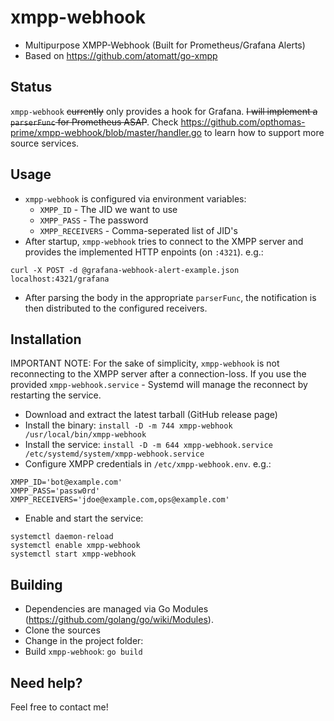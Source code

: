 # xmpp-webhook
- Multipurpose XMPP-Webhook (Built for Prometheus/Grafana Alerts)
- Based on https://github.com/atomatt/go-xmpp

## Status
`xmpp-webhook` ~~currently~~ only provides a hook for Grafana. ~~I will implement a `parserFunc` for Prometheus ASAP~~. Check https://github.com/opthomas-prime/xmpp-webhook/blob/master/handler.go to learn how to support more source services.

## Usage
- `xmpp-webhook` is configured via environment variables:
    - `XMPP_ID` - The JID we want to use
    - `XMPP_PASS` - The password
    - `XMPP_RECEIVERS` - Comma-seperated list of JID's
- After startup, `xmpp-webhook` tries to connect to the XMPP server and provides the implemented HTTP enpoints (on `:4321`). e.g.:

```
curl -X POST -d @grafana-webhook-alert-example.json localhost:4321/grafana
```
- After parsing the body in the appropriate `parserFunc`, the notification is then distributed to the configured receivers.

## Installation
IMPORTANT NOTE: For the sake of simplicity, `xmpp-webhook` is not reconnecting to the XMPP server after a connection-loss. If you use the provided `xmpp-webhook.service` - Systemd will manage the reconnect by restarting the service.

- Download and extract the latest tarball (GitHub release page)
- Install the binary: `install -D -m 744 xmpp-webhook /usr/local/bin/xmpp-webhook`
- Install the service: `install -D -m 644 xmpp-webhook.service /etc/systemd/system/xmpp-webhook.service`
- Configure XMPP credentials in `/etc/xmpp-webhook.env`. e.g.:

```
XMPP_ID='bot@example.com'
XMPP_PASS='passw0rd'
XMPP_RECEIVERS='jdoe@example.com,ops@example.com'
```

- Enable and start the service:

```
systemctl daemon-reload
systemctl enable xmpp-webhook
systemctl start xmpp-webhook
```

## Building
- Dependencies are managed via Go Modules (https://github.com/golang/go/wiki/Modules).
- Clone the sources
- Change in the project folder:
- Build `xmpp-webhook`: `go build`

## Need help?
Feel free to contact me!
